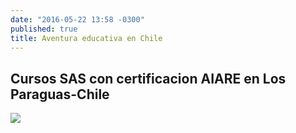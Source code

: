 ```yaml
---
date: "2016-05-22 13:58 -0300"
published: true
title: Aventura educativa en Chile
---
```

## Cursos SAS con certificacion AIARE en Los Paraguas-Chile
![](https://goo.gl/photos/7UUZzrUFKeA24Uqk8)

